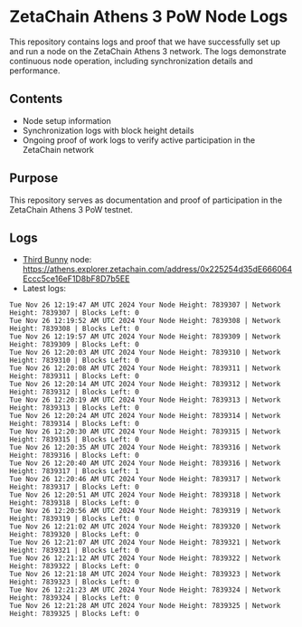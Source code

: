 # ZetaChain Athens 3 PoW Node Logs
This repository contains logs and proof that we have successfully set up and run a node on the ZetaChain Athens 3 network. The logs demonstrate continuous node operation, including synchronization details and performance.

## Contents
- Node setup information
- Synchronization logs with block height details
- Ongoing proof of work logs to verify active participation in the ZetaChain network

## Purpose
This repository serves as documentation and proof of participation in the ZetaChain Athens 3 PoW testnet.

## Logs

- [Third Bunny](https://thirdbunny.xyz/) node: https://athens.explorer.zetachain.com/address/0x225254d35dE666064Eccc5ce16eF1D8bF8D7b5EE
- Latest logs:
```
Tue Nov 26 12:19:47 AM UTC 2024 Your Node Height: 7839307 | Network Height: 7839307 | Blocks Left: 0
Tue Nov 26 12:19:52 AM UTC 2024 Your Node Height: 7839308 | Network Height: 7839308 | Blocks Left: 0
Tue Nov 26 12:19:57 AM UTC 2024 Your Node Height: 7839309 | Network Height: 7839309 | Blocks Left: 0
Tue Nov 26 12:20:03 AM UTC 2024 Your Node Height: 7839310 | Network Height: 7839310 | Blocks Left: 0
Tue Nov 26 12:20:08 AM UTC 2024 Your Node Height: 7839311 | Network Height: 7839311 | Blocks Left: 0
Tue Nov 26 12:20:14 AM UTC 2024 Your Node Height: 7839312 | Network Height: 7839312 | Blocks Left: 0
Tue Nov 26 12:20:19 AM UTC 2024 Your Node Height: 7839313 | Network Height: 7839313 | Blocks Left: 0
Tue Nov 26 12:20:24 AM UTC 2024 Your Node Height: 7839314 | Network Height: 7839314 | Blocks Left: 0
Tue Nov 26 12:20:30 AM UTC 2024 Your Node Height: 7839315 | Network Height: 7839315 | Blocks Left: 0
Tue Nov 26 12:20:35 AM UTC 2024 Your Node Height: 7839316 | Network Height: 7839316 | Blocks Left: 0
Tue Nov 26 12:20:40 AM UTC 2024 Your Node Height: 7839316 | Network Height: 7839317 | Blocks Left: 1
Tue Nov 26 12:20:46 AM UTC 2024 Your Node Height: 7839317 | Network Height: 7839317 | Blocks Left: 0
Tue Nov 26 12:20:51 AM UTC 2024 Your Node Height: 7839318 | Network Height: 7839318 | Blocks Left: 0
Tue Nov 26 12:20:56 AM UTC 2024 Your Node Height: 7839319 | Network Height: 7839319 | Blocks Left: 0
Tue Nov 26 12:21:02 AM UTC 2024 Your Node Height: 7839320 | Network Height: 7839320 | Blocks Left: 0
Tue Nov 26 12:21:07 AM UTC 2024 Your Node Height: 7839321 | Network Height: 7839321 | Blocks Left: 0
Tue Nov 26 12:21:12 AM UTC 2024 Your Node Height: 7839322 | Network Height: 7839322 | Blocks Left: 0
Tue Nov 26 12:21:18 AM UTC 2024 Your Node Height: 7839323 | Network Height: 7839323 | Blocks Left: 0
Tue Nov 26 12:21:23 AM UTC 2024 Your Node Height: 7839324 | Network Height: 7839324 | Blocks Left: 0
Tue Nov 26 12:21:28 AM UTC 2024 Your Node Height: 7839325 | Network Height: 7839325 | Blocks Left: 0
```
